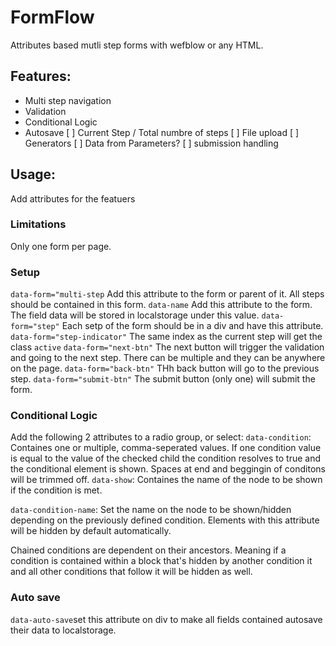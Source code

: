 # FormFlow

Attributes based mutli step forms with wefblow or any HTML.

## Features:

- Multi step navigation
- Validation
- Conditional Logic
- Autosave
  [ ] Current Step / Total numbre of steps
  [ ] File upload
  [ ] Generators
  [ ] Data from Parameters?
  [ ] submission handling

## Usage:

Add attributes for the featuers

### Limitations

Only one form per page.

### Setup

`data-form="multi-step` Add this attribute to the form or parent of it. All steps should be contained in this form.
`data-name` Add this attribute to the form. The field data will be stored in localstorage under this value.
`data-form="step"` Each setp of the form should be in a div and have this attribute.
`data-form="step-indicator"` The same index as the current step will get the class `active`
`data-form="next-btn"` The next button will trigger the validation and going to the next step. There can be multiple and they can be anywhere on the page.
`data-form="back-btn"` THh back button will go to the previous step.
`data-form="submit-btn"` The submit button (only one) will submit the form.

### Conditional Logic

Add the following 2 attributes to a radio group, or select:
`data-condition`: Containes one or multiple, comma-seperated values. If one condition value is equal to the value of the checked child the condition resolves to true and the conditional element is shown. Spaces at end and beggingin of conditons will be trimmed off.
`data-show`: Containes the name of the node to be shown if the condition is met.

`data-condition-name`: Set the name on the node to be shown/hidden depending on the previously defined condition. Elements with this attribute will be hidden by default automatically.

Chained conditions are dependent on their ancestors. Meaning if a condition is contained within a block that's hidden by another condition it and all other conditions that follow it will be hidden as well.

### Auto save

`data-auto-save`set this attribute on div to make all fields contained autosave their data to localstorage.

